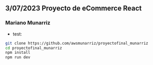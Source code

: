 ## 3/07/2023 Proyecto de eCommerce React

### Mariano Munarriz

- test:

```bash
git clone https://github.com/awsmunarriz/proyectofinal_munarriz
cd proyectofinal_munarriz
npm install
npm run dev
```
